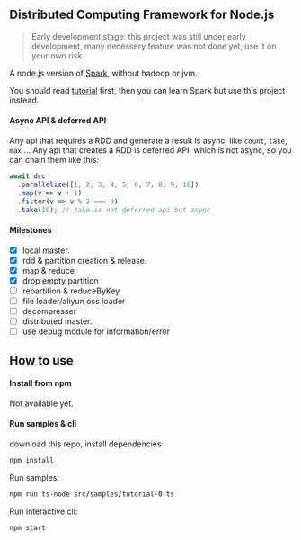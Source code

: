 ## Distributed Computing Framework for Node.js

> Early development stage: this project was still under early development, many necessery feature was not done yet, use it on your own risk.

A node.js version of [Spark](https://spark.apache.org/), without hadoop or jvm.

You should read [tutorial](src/samples/tutorial-0.ts) first, then you can learn Spark but use this project instead.

#### Async API & deferred API

Any api that requires a RDD and generate a result is async, like `count`, `take`, `max` ...
Any api that creates a RDD is deferred API, which is not async, so you can chain them like this:

```js
await dcc
  .parallelize([1, 2, 3, 4, 5, 6, 7, 8, 9, 10])
  .map(v => v + 1)
  .filter(v => v % 2 === 0)
  .take(10); // take is not deferred api but async
```

#### Milestones

- [x] local master.
- [x] rdd & partition creation & release.
- [x] map & reduce
- [x] drop empty partition
- [ ] repartition & reduceByKey
- [ ] file loader/aliyun oss loader
- [ ] decompresser
- [ ] distributed master.
- [ ] use debug module for information/error

## How to use

#### Install from npm

Not available yet.

#### Run samples & cli

download this repo, install dependencies

```bash
npm install
```

Run samples:

```bash
npm run ts-node src/samples/tutorial-0.ts
```

Run interactive cli:

```bash
npm start
```
